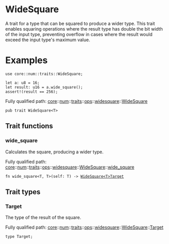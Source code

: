 # WideSquare

A trait for a type that can be squared to produce a wider type.
This trait enables squaring operations where the result type has double
the bit width of the input type, preventing overflow in cases where the
result would exceed the input type's maximum value.
# Examples

```cairo
use core::num::traits::WideSquare;

let a: u8 = 16;
let result: u16 = a.wide_square();
assert!(result == 256);
```

Fully qualified path: [core](./core.md)::[num](./core-num.md)::[traits](./core-num-traits.md)::[ops](./core-num-traits-ops.md)::[widesquare](./core-num-traits-ops-widesquare.md)::[WideSquare](./core-num-traits-ops-widesquare-WideSquare.md)

<pre><code class="language-cairo">pub trait WideSquare&lt;T&gt;</code></pre>

## Trait functions

### wide_square

Calculates the square, producing a wider type.

Fully qualified path: [core](./core.md)::[num](./core-num.md)::[traits](./core-num-traits.md)::[ops](./core-num-traits-ops.md)::[widesquare](./core-num-traits-ops-widesquare.md)::[WideSquare](./core-num-traits-ops-widesquare-WideSquare.md)::[wide_square](./core-num-traits-ops-widesquare-WideSquare.md#wide_square)

<pre><code class="language-cairo">fn wide_square&lt;T, T&gt;(self: T) -&gt; <a href="core-num-traits-ops-widesquare-WideSquare.html">WideSquare&lt;T&gt;Target</a></code></pre>


## Trait types

### Target

The type of the result of the square.

Fully qualified path: [core](./core.md)::[num](./core-num.md)::[traits](./core-num-traits.md)::[ops](./core-num-traits-ops.md)::[widesquare](./core-num-traits-ops-widesquare.md)::[WideSquare](./core-num-traits-ops-widesquare-WideSquare.md)::[Target](./core-num-traits-ops-widesquare-WideSquare.md#target)

<pre><code class="language-cairo">type Target;</code></pre>


